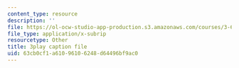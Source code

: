 ```yaml
---
content_type: resource
description: ''
file: https://ol-ocw-studio-app-production.s3.amazonaws.com/courses/3-60-symmetry-structure-and-tensor-properties-of-materials-fall-2005/63cb0cf1a61096106248d64496bf9ac0_O8q7AqZxtXQ.srt
file_type: application/x-subrip
resourcetype: Other
title: 3play caption file
uid: 63cb0cf1-a610-9610-6248-d64496bf9ac0
---
```

